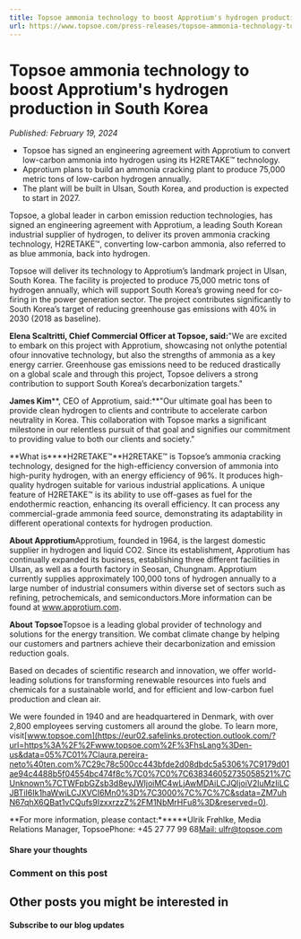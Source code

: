 ```yaml
---
title: Topsoe ammonia technology to boost Approtium's hydrogen production in South Korea
url: https://www.topsoe.com/press-releases/topsoe-ammonia-technology-to-boost-approtiums-hydrogen-production-in-south-korea#main-content
---
```


# Topsoe ammonia technology to boost Approtium's hydrogen production in South Korea

*Published: February 19, 2024*

- Topsoe has signed an engineering agreement with Approtium to convert low-carbon ammonia into hydrogen using its H2RETAKE™ technology.
- Approtium plans to build an ammonia cracking plant to produce 75,000 metric tons of low-carbon hydrogen annually.
- The plant will be built in Ulsan, South Korea, and production is expected to start in 2027.

Topsoe, a global leader in carbon emission reduction technologies, has signed an engineering agreement with Approtium, a leading South Korean industrial supplier of hydrogen, to deliver its proven ammonia cracking technology, H2RETAKE™, converting low-carbon ammonia, also referred to as blue ammonia, back into hydrogen.

Topsoe will deliver its technology to Approtium’s landmark project in Ulsan, South Korea. The facility is projected to produce 75,000 metric tons of hydrogen annually, which will support South Korea’s growing need for co-firing in the power generation sector. The project contributes significantly to South Korea’s target of reducing greenhouse gas emissions with 40% in 2030 (2018 as baseline).

**Elena Scaltritti, Chief Commercial Officer at Topsoe, said:**"We are excited to embark on this project with Approtium, showcasing not onlythe potential ofour innovative technology, but also the strengths of ammonia as a key energy carrier. Greenhouse gas emissions need to be reduced drastically on a global scale and through this project, Topsoe delivers a strong contribution to support South Korea’s decarbonization targets."

**James Kim****, CEO of Approtium, said:**"Our ultimate goal has been to provide clean hydrogen to clients and contribute to accelerate carbon neutrality in Korea. This collaboration with Topsoe marks a significant milestone in our relentless pursuit of that goal and signifies our commitment to providing value to both our clients and society."

**What is****H2RETAKE™**H2RETAKE™ is Topsoe’s ammonia cracking technology, designed for the high-efficiency conversion of ammonia into high-purity hydrogen, with an energy efficiency of 96%. It produces high-quality hydrogen suitable for various industrial applications. A unique feature of H2RETAKE™ is its ability to use off-gases as fuel for the endothermic reaction, enhancing its overall efficiency. It can process any commercial-grade ammonia feed source, demonstrating its adaptability in different operational contexts for hydrogen production.

**About Approtium**Approtium, founded in 1964, is the largest domestic supplier in hydrogen and liquid CO2. Since its establishment, Approtium has continually expanded its business, establishing three different facilities in Ulsan, as well as a fourth factory in Seosan, Chungnam. Approtium currently supplies approximately 100,000 tons of hydrogen annually to a large number of industrial consumers within diverse set of sectors such as refining, petrochemicals, and semiconductors.More information can be found at www.approtium.com.

**About Topsoe**Topsoe is a leading global provider of technology and solutions for the energy transition. We combat climate change by helping our customers and partners achieve their decarbonization and emission reduction goals.

Based on decades of scientific research and innovation, we offer world-leading solutions for transforming renewable resources into fuels and chemicals for a sustainable world, and for efficient and low-carbon fuel production and clean air.

We were founded in 1940 and are headquartered in Denmark, with over 2,800 employees serving customers all around the globe. To learn more, visit[www.topsoe.com](https://eur02.safelinks.protection.outlook.com/?url=https%3A%2F%2Fwww.topsoe.com%2F%3FhsLang%3Den-us&data=05%7C01%7Claura.pereira-neto%40ten.com%7C29c78c500cc443bfde2d08dbdc5a5306%7C9179d01ae94c4488b5f04554bc474f8c%7C0%7C0%7C638346052735058521%7CUnknown%7CTWFpbGZsb3d8eyJWIjoiMC4wLjAwMDAiLCJQIjoiV2luMzIiLCJBTiI6Ik1haWwiLCJXVCI6Mn0%3D%7C3000%7C%7C%7C&sdata=ZM7uhN67qhX6QBat1vCQufs9IzxxrzzZ%2FM1NbMrHFu8%3D&reserved=0).

**For more information, please contact:******Ulrik Frøhlke, Media Relations Manager, TopsoePhone: +45 27 77 99 68[Mail: ulfr@topsoe.com](mailto:Mail: ulfr@topsoe.com )

#### Share your thoughts

### Comment on this post

## Other posts you might be interested in

#### Subscribe to our blog updates